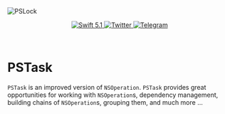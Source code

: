<img src="https://i.imgur.com/STd8Yq7.png" alt="PSLock"/>

<p align="center">
    <a href="https://swift.org">
        <img src="https://img.shields.io/badge/swift-5.1-brightgreen.svg" alt="Swift 5.1">
    </a>
    <a href="https://twitter.com/jeudesprits">
        <img src="https://img.shields.io/badge/twitter-jeudesprits-5AA9E7.svg" alt="Twitter">
    </a>
    <a href="https://t.me/jeudesprits">
        <img src="https://img.shields.io/badge/telegram-jeudesprits-5AA9E7.svg" alt="Telegram">
    </a>
</p>

<br>

# PSTask

`PSTask` is an improved version of `NSOperation`. `PSTask` provides great opportunities for working with `NSOperation`s, dependency management, building chains of `NSOperation`s, grouping them, and much more ...


